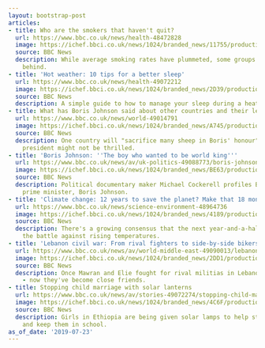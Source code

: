```yaml
---
layout: bootstrap-post
articles:
- title: Who are the smokers that haven't quit?
  url: https://www.bbc.co.uk/news/health-48472828
  image: https://ichef.bbci.co.uk/news/1024/branded_news/11755/production/_107990517_anorak.jpg
  source: BBC News
  description: While average smoking rates have plummeted, some groups have been left
    behind.
- title: 'Hot weather: 10 tips for a better sleep'
  url: https://www.bbc.co.uk/news/health-49072212
  image: https://ichef.bbci.co.uk/news/1024/branded_news/2D39/production/_107977511_gettyimages-608506130.jpg
  source: BBC News
  description: A simple guide to how to manage your sleep during a heatwave
- title: What has Boris Johnson said about other countries and their leaders?
  url: https://www.bbc.co.uk/news/world-49014791
  image: https://ichef.bbci.co.uk/news/1024/branded_news/A745/production/_107912824_gettyimages-848951514.jpg
  source: BBC News
  description: One country will "sacrifice many sheep in Boris' honour". Even if its
    president might not be thrilled.
- title: 'Boris Johnson: ''The boy who wanted to be world king'''
  url: https://www.bbc.co.uk/news/av/uk-politics-49088773/boris-johnson-the-boy-who-wanted-to-be-world-king
  image: https://ichef.bbci.co.uk/news/1024/branded_news/BE63/production/_107993784_p07hn0w8.jpg
  source: BBC News
  description: Political documentary maker Michael Cockerell profiles Britain's new
    prime minister, Boris Johnson.
- title: 'Climate change: 12 years to save the planet? Make that 18 months'
  url: https://www.bbc.co.uk/news/science-environment-48964736
  image: https://ichef.bbci.co.uk/news/1024/branded_news/4189/production/_107977761_gettyimages-135165205.jpg
  source: BBC News
  description: There's a growing consensus that the next year-and-a-half are key in
    the battle against rising temperatures.
- title: 'Lebanon civil war: From rival fighters to side-by-side bikers'
  url: https://www.bbc.co.uk/news/av/world-middle-east-49090013/lebanon-civil-war-from-rival-fighters-to-side-by-side-bikers
  image: https://ichef.bbci.co.uk/news/1024/branded_news/2DD1/production/_107992711_p07hmk87.jpg
  source: BBC News
  description: Once Mawran and Elie fought for rival militias in Lebanon's civil war
    - now they've become close friends.
- title: Stopping child marriage with solar lanterns
  url: https://www.bbc.co.uk/news/av/stories-49072274/stopping-child-marriage-with-solar-lanterns
  image: https://ichef.bbci.co.uk/news/1024/branded_news/4C6F/production/_107976591_solarpromofinal.jpg
  source: BBC News
  description: Girls in Ethiopia are being given solar lamps to help stop child marriage
    and keep them in school.
as_of_date: '2019-07-23'
---
```


